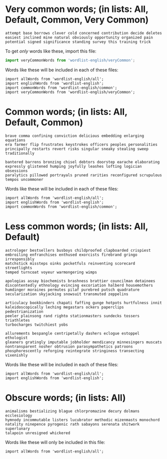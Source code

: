 # Very common words; (in lists: All, Default, Common, Very Common)

```
attempt base borrows clever cold concerned contribution decide deletes
easiest inclined mine natural obviously opportunity organized pain
potential signed significance standing survey this training trick
```

To get _only_ words like these, import this file:

```js
import veryCommonWords from 'wordlist-english/veryCommon';
```

Words like these will be included in each of these files:

```
import allWords from 'wordlist-english/all';
import englishWords from 'wordlist-english';
import commonWords from 'wordlist-english/common';
import veryCommonWords from 'wordlist-english/veryCommon';
```

# Common words; (in lists: All, Default, Common)

```
brave comma confining conviction delicious embedding enlarging equations
era farmer flip frustrates keystrokes officers peoples personalities
principally restarts revert risks singular sneaky stealing sweep
traditionally
```

```
bantered barrens bronzing chisel debtors doorstep earache elaborating
expressly glistened humping joyfully leashes lofting logician obsessions
paralytics pillowed portrayals pruned rarities reconfigured scrupulous
tempos uncommoner
```

Words like these will be included in each of these files:

```
import allWords from 'wordlist-english/all';
import englishWords from 'wordlist-english';
import commonWords from 'wordlist-english/common';
```

# Less common words; (in lists: All, Default)

```
astrologer bestsellers busboys childproofed clapboarded crispiest
embroiling enfranchises enthused exorcists firebrand gringo irresponsibly
matchstick missteps oinks pocketfuls reinventing scorecard streetlights
temped turncoat voyeur warmongering wimps
```

```
apologias assay biochemists brashness brattier councilman detainees
discontentedly ethnology evincing excoriation halberd housemothers
humdinger moraines permutes pilaf purebred putsch quadrature
secularization skyjacking snowsuit transmuted zeppelins
```

```
articulacy bookbinders chapati faffing gunge hotpots hurtfulness innit
kaleidoscopically leching megastars ockers paperclips pedestrianization
peeler plainsong rand righto stationmasters sundecks tossers triathletes
turbocharges twitchiest yobs
```

```
allurements bespangle centripetally dashers eclogue estoppel ethologist
gleaners gratingly imputable jobholder mendicancy minnesingers muscats
nontransparent nosher obtrusion parasympathetics patroons
phosphorescently reforging reintegrate stringiness transecting vixenishly
```

Words like these will be included in each of these files:

```
import allWords from 'wordlist-english/all';
import englishWords from 'wordlist-english';
```

# Obscure words; (in lists: All)

```
animalisms bestializing blague chlorpromazine decury dolmans ecclesiology
hymnody incommutable listers lucubrator methodic mizenmasts monochord
natality ninepence pyrogenic rath sabayons serenata shitwork superlunary
talapoin unresigned whickered
```

Words like these will only be included in this file:

```
import allWords from 'wordlist-english/all';
```
